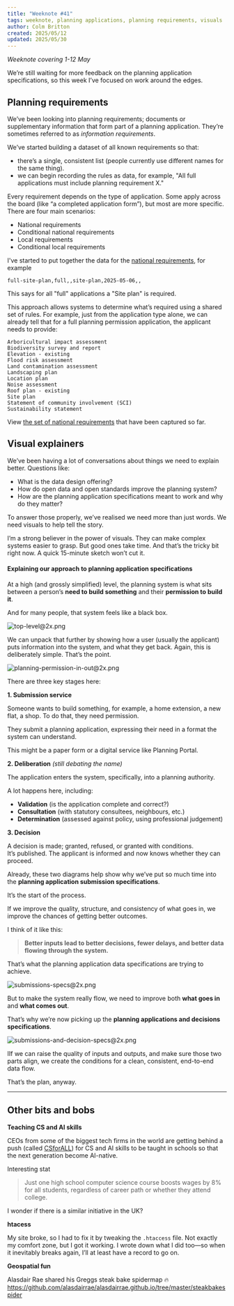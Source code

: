 ```yaml
---
title: "Weeknote #41"
tags: weeknote, planning applications, planning requirements, visuals
author: Colm Britton
created: 2025/05/12
updated: 2025/05/30
---
```


*Weeknote covering 1-12 May*

We’re still waiting for more feedback on the planning application specifications, so this week I’ve focused on work around the edges.

## Planning requirements

We’ve been looking into planning requirements; documents or supplementary information that form part of a planning application. They’re sometimes referred to as _information requirements_.

We’ve started building a dataset of all known requirements so that:

- there’s a single, consistent list (people currently use different names for the same thing).
- we can begin recording the rules as data, for example, "All full applications must include planning requirement X."

Every requirement depends on the type of application. Some apply across the board (like “a completed application form”), but most are more specific. There are four main scenarios:

- National requirements
- Conditional national requirements
- Local requirements
- Conditional local requirements

I've started to put together the data for the [national requirements](https://github.com/digital-land/planning-application-data-specification/blob/main/data/national-planning-requirement.csv), for example
```
full-site-plan,full,,site-plan,2025-05-06,,
```
This says for all "full" applications a "Site plan" is required.

This approach allows systems to determine what’s required using a shared set of rules. For example, just from the application type alone, we can already tell that for a full planning permission application, the applicant needs to provide:
```
Arboricultural impact assessment
Biodiversity survey and report
Elevation - existing
Flood risk assessment
Land contamination assessment
Landscaping plan
Location plan
Noise assessment
Roof plan - existing
Site plan
Statement of community involvement (SCI)
Sustainability statement
```

View [the set of national requirements](https://github.com/digital-land/planning-application-data-specification/blob/main/data/planning-requirement.csv) that have been captured so far.

## Visual explainers

We’ve been having a lot of conversations about things we need to explain better. Questions like:

- What is the data design offering?
- How do open data and open standards improve the planning system?
- How are the planning application specifications meant to work and why do they matter?

To answer those properly, we’ve realised we need more than just words. We need visuals to help tell the story.

I’m a strong believer in the power of visuals. They can make complex systems easier to grasp. But good ones take time. And that’s the tricky bit right now. A quick 15-minute sketch won’t cut it.
#### Explaining our approach to planning application specifications

At a high (and grossly simplified) level, the planning system is what sits between a person’s **need to build something** and their **permission to build it**.

And for many people, that system feels like a black box.

![top-level@2x.png](/static/images/notes/images/work/top-level@2x.png)

We can unpack that further by showing how a user (usually the applicant) puts information into the system, and what they get back. Again, this is deliberately simple. That’s the point.

![planning-permission-in-out@2x.png](/static/images/notes/images/work/planning-permission-in-out@2x.png)

There are three key stages here:

**1. Submission service**

Someone wants to build something, for example, a home extension, a new flat, a shop. To do that, they need permission.

They submit a planning application, expressing their need in a format the system can understand.

This might be a paper form or a digital service like Planning Portal.

**2. Deliberation** _(still debating the name)_

The application enters the system, specifically, into a planning authority.  

A lot happens here, including:

- **Validation** (is the application complete and correct?)
- **Consultation** (with statutory consultees, neighbours, etc.)
- **Determination** (assessed against policy, using professional judgement)

**3. Decision**

A decision is made; granted, refused, or granted with conditions.  
It’s published. The applicant is informed and now knows whether they can proceed.

Already, these two diagrams help show why we’ve put so much time into the **planning application submission specifications**.

It’s the start of the process.

If we improve the quality, structure, and consistency of what goes in, we improve the chances of getting better outcomes.

I think of it like this:

> **Better inputs lead to better decisions, fewer delays, and better data flowing through the system.**

That’s what the planning application data specifications are trying to achieve.

![submissions-specs@2x.png](/static/images/notes/images/work/submissions-specs@2x.png)

But to make the system really flow, we need to improve both **what goes in** and **what comes out**.

That’s why we’re now picking up the **planning applications and decisions specifications**.

![submissions-and-decision-specs@2x.png](/static/images/notes/images/work/submissions-and-decision-specs@2x.png)

IIf we can raise the quality of inputs and outputs, and make sure those two parts align, we create the conditions for a clean, consistent, end-to-end data flow.

That’s the plan, anyway.

---
## Other bits and bobs

**Teaching CS and AI skills**

CEOs from some of the biggest tech firms in the world are getting behind a push (called [CSforALL](https://csforall.org/unlock8/open-letter)) for CS and AI skills to be taught in schools so that the next generation become AI-native.

Interesting stat
>Just one high school computer science course boosts wages by 8% for all students, regardless of career path or whether they attend college.

I wonder if there is a similar initiative in the UK?

**htacess**

My site broke, so I had to fix it by tweaking the `.htaccess` file. Not exactly my comfort zone, but I got it working. I wrote down what I did too—so when it inevitably breaks again, I’ll at least have a record to go on.

**Geospatial fun**

Alasdair Rae shared his Greggs steak bake spidermap 🔥
https://github.com/alasdairrae/alasdairrae.github.io/tree/master/steakbakespider
